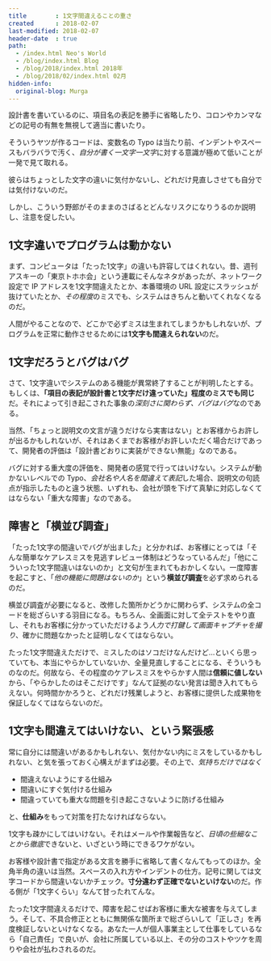 ```yaml
---
title        : 1文字間違えることの重さ
created      : 2018-02-07
last-modified: 2018-02-07
header-date  : true
path:
  - /index.html Neo's World
  - /blog/index.html Blog
  - /blog/2018/index.html 2018年
  - /blog/2018/02/index.html 02月
hidden-info:
  original-blog: Murga
---
```


設計書を書いているのに、項目名の表記を勝手に省略したり、コロンやカンマなどの記号の有無を無視して適当に書いたり。

そういうヤツが作るコードは、変数名の Typo は当たり前、インデントやスペースもバラバラで汚く、*自分が書く一文字一文字*に対する意識が極めて低いことが一発で見て取れる。

彼らはちょっとした文字の違いに気付かないし、どれだけ見直しさせても自分では気付けないのだ。

しかし、こういう野郎がそのままのさばるとどんなリスクになりうるのか説明し、注意を促したい。

## 1文字違いでプログラムは動かない

まず、コンピュータは「たった1文字」の違いも許容してはくれない。昔、週刊アスキーの「東京トホホ会」という連載にそんなネタがあったが、ネットワーク設定で IP アドレスを1文字間違えたとか、本番環境の URL 設定にスラッシュが抜けていたとか、*その程度*のミスでも、システムはきちんと動いてくれなくなるのだ。

人間がやることなので、どこかで必ずミスは生まれてしまうかもしれないが、プログラムを正常に動作させるためには**1文字も間違えられない**のだ。

## 1文字だろうとバグはバグ

さて、1文字違いでシステムのある機能が異常終了することが判明したとする。もしくは、**「項目の表記が設計書と1文字だけ違っていた」程度のミスでも同じ**だ。それによって引き起こされた事象の*深刻さに関わらず、バグはバグ*なのである。

当然、「ちょっと説明文の文言が違うだけなら実害はない」とお客様からお許しが出るかもしれないが、それはあくまでお客様がお許しいただく場合だけであって、開発者の評価は「設計書どおりに実装ができない無能」なのである。

バグに対する重大度の評価を、開発者の感覚で行ってはいけない。システムが動かないレベルでの Typo、*会社名や人名を間違えて表記*した場合、説明文の句読点が指示したものと違う状態、いずれも、会社が頭を下げて真摯に対応しなくてはならない「重大な障害」なのである。

## 障害と「横並び調査」

「たった1文字の間違いでバグが出ました」と分かれば、お客様にとっては「そんな簡単なケアレスミスを見逃すレビュー体制はどうなっているんだ」「他にこういった1文字間違いはないのか」と文句が生まれてもおかしくない。一度障害を起こすと、「*他の機能に問題はないのか*」という**横並び調査**を必ず求められるのだ。

横並び調査が必要になると、改修した箇所かどうかに関わらず、システムの全コードを総ざらいする羽目になる。もちろん、全画面に対して全テストをやり直し、それもお客様に分かっていただけるよう*人力で打鍵して画面キャプチャを撮り*、確かに問題なかったと証明しなくてはならない。

たった1文字間違えただけで、ミスしたのはソコだけなんだけど…といくら思っていても、本当にやらかしていないか、全量見直しすることになる、そういうものなのだ。何故なら、その程度のケアレスミスをやらかす人間は**信頼に値しない**から、「やらかしたのはそこだけです」なんて証拠のない発言は聞き入れてもらえない。何時間かかろうと、どれだけ残業しようと、お客様に提供した成果物を保証しなくてはならないのだ。

## 1文字も間違えてはいけない、という緊張感

常に自分には間違いがあるかもしれない、気付かない内にミスをしているかもしれない、と気を張っておく心構えがまずは必要。その上で、*気持ちだけではなく*

- 間違えないようにする仕組み
- 間違いにすぐ気付ける仕組み
- 間違っていても重大な問題を引き起こさないように防げる仕組み

と、**仕組み**をもって対策を打たなければならない。

1文字も疎かにしてはいけない。それはメールや作業報告など、*日頃の些細なことから徹底*できないと、いざという時にできるワケがない。

お客様や設計書で指定がある文言を勝手に省略して書くなんてもってのほか。全角半角の違いは当然。スペースの入れ方やインデントの仕方。記号に関しては文字コードから間違いないかチェック。**寸分違わず正確でないといけない**のだ。作る側が「1文字くらい」なんて甘ったれてんな。

たった1文字間違えるだけで、障害を起こせばお客様に重大な被害を与えてしまう。そして、不具合修正とともに無関係な箇所まで総ざらいして「正しさ」を再度検証しないといけなくなる。あなた一人が個人事業主として仕事をしているなら「自己責任」で良いが、会社に所属している以上、その分のコストやツケを周りや会社が払わされるのだ。

